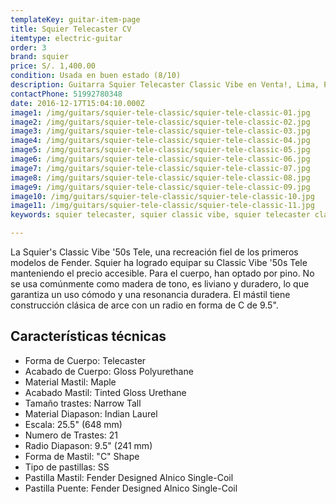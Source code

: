 ```yaml
---
templateKey: guitar-item-page
title: Squier Telecaster CV
itemtype: electric-guitar
order: 3
brand: squier
price: S/. 1,400.00
condition: Usada en buen estado (8/10)
description: Guitarra Squier Telecaster Classic Vibe en Venta!, Lima, Peru
contactPhone: 51992780348
date: 2016-12-17T15:04:10.000Z
image1: /img/guitars/squier-tele-classic/squier-tele-classic-01.jpg
image2: /img/guitars/squier-tele-classic/squier-tele-classic-02.jpg
image3: /img/guitars/squier-tele-classic/squier-tele-classic-03.jpg
image4: /img/guitars/squier-tele-classic/squier-tele-classic-04.jpg
image5: /img/guitars/squier-tele-classic/squier-tele-classic-05.jpg
image6: /img/guitars/squier-tele-classic/squier-tele-classic-06.jpg
image7: /img/guitars/squier-tele-classic/squier-tele-classic-07.jpg
image8: /img/guitars/squier-tele-classic/squier-tele-classic-08.jpg
image9: /img/guitars/squier-tele-classic/squier-tele-classic-09.jpg
image10: /img/guitars/squier-tele-classic/squier-tele-classic-10.jpg
image11: /img/guitars/squier-tele-classic/squier-tele-classic-11.jpg
keywords: squier telecaster, squier classic vibe, squier telecaster classic vibe

---
```

La Squier's Classic Vibe '50s Tele, una recreación fiel de los primeros modelos de Fender. Squier ha logrado equipar su Classic Vibe '50s Tele manteniendo el precio accesible. Para el cuerpo, han optado por pino. No se usa comúnmente como madera de tono, es liviano y duradero, lo que garantiza un uso cómodo y una resonancia duradera. El mástil tiene construcción clásica de arce con un radio en forma de C de 9.5".

## Características técnicas

* Forma de Cuerpo: Telecaster
* Acabado de Cuerpo: Gloss Polyurethane
* Material Mastil: Maple
* Acabado Mastil: Tinted Gloss Urethane
* Tamaño trastes: Narrow Tall
* Material Diapason: Indian Laurel
* Escala: 25.5" (648 mm)
* Numero de Trastes: 21
* Radio Diapason: 9.5" (241 mm)
* Forma de Mastil: "C" Shape
* Tipo de pastillas: SS
* Pastilla Mastil: Fender Designed Alnico Single-Coil
* Pastilla Puente: Fender Designed Alnico Single-Coil